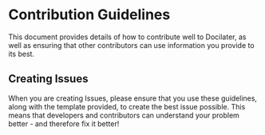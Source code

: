 # Contribution Guidelines

This document provides details of how to contribute well to Docilater, as well as ensuring that other contributors can use information you provide to its best.

## Creating Issues

When you are creating Issues, please ensure that you use these guidelines, along with the template provided, to create the best issue possible. This means that developers and contributors can understand your problem better - and therefore fix it better!
